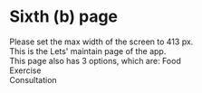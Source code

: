 <h1>Sixth (b) page</h1>
Please set the max width of the screen to 413 px.<br>
This is the Lets' maintain page of the app.<br>
This page also has 3 options, which are:
Food<br>Exercise<br>Consultation<br>

